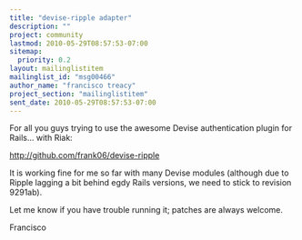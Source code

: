 ```yaml
---
title: "devise-ripple adapter"
description: ""
project: community
lastmod: 2010-05-29T08:57:53-07:00
sitemap:
  priority: 0.2
layout: mailinglistitem
mailinglist_id: "msg00466"
author_name: "francisco treacy"
project_section: "mailinglistitem"
sent_date: 2010-05-29T08:57:53-07:00
---
```



For all you guys trying to use the awesome Devise authentication
plugin for Rails... with Riak:

http://github.com/frank06/devise-ripple

It is working fine for me so far with many Devise modules (although
due to Ripple lagging a bit behind egdy Rails versions, we need to
stick to revision 9291ab).

Let me know if you have trouble running it; patches are always welcome.

Francisco

